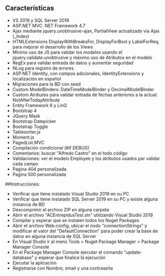 ﻿## Características 
* VS 2019 y SQL Server 2019
* ASP.NET MVC .NET Framework 4.7
* Ajax mediante jquery.unobtrusive-ajax, PartialView actualizado via Ajax (_Index)
* HTMLExtensions DisplayWithBreaksFor, DisplayForBool y LabelForReq, para mejorar el desarrollo de los Views
* Mínimo uso de JS para validar los modelos usando el jquery.validate.unobtrusive y máximo uso de Atributos en el modelo
* RegEx para validar entrada de datos y aumentar seguridad
* NLog para registro de errores
* ASP.NET Identity, con campos adicionales, IdentityExtensions y localización en español
* Migraciones para la BD con seed
* Custom ModelBinders: DateTimeModelBinder y DecimalModelBinder
* Custom Atributes para validar entrada de fechas anteriores a la actual: NotAfterTodayAttribute
* Entity Framework 6 y LinQ
* Bootstrap 4
* JQuery Mask
* Bootstrap Datepicker
* Bootstrap Toggle
* Tablesorter.js
* Moment.js
* PagedList.MVC
* Compilación condicional (#if DEBUG)
* Comentarios: buscar "Alfredo Castro" en el todo código
* Validaciones: ver el modelo Employee y los atributos usados par validar cada campo
* Pagina 404 personalizada
* Pagina 500 personalizada

##Instrucciones:
* Verificar que tiene instalado Visual Studio 2019 en su PC
* Verificar que tiene instalado SQL Server 2019 en su PC y existe alguna instancia de BD
* Descomprimir el archivo ZIP en alguna carpeta
* Abrir el archivo "ACEntrepidusTest.sln" utilizando Visual Studio 2019
* Compilar y esperar que se instalen todos los Nuget Packages
* Abrir el archivo Web.config, ubicar el nodo "connectionStrings" y modificar el valor del "DefaultConnection" para poder crear la base de datos en alguna instancia de SQL Server
* En Visual Studio ir al menú Tools > Nuget Package Manager > Package Manager Console
* En el Package Manager Console ejecutar el comando "update-database" y esperar que finalice la ejecución
* Ejecutar la aplicación
* Registrarse con Nombre, email y una contraseña